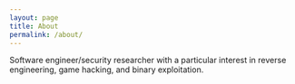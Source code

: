 ```yaml
---
layout: page
title: About
permalink: /about/
---
```


Software engineer/security researcher with a particular interest in reverse engineering, game hacking, and binary exploitation.
